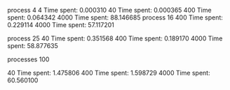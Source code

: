 process 4
4 Time spent: 0.000310
40 Time spent: 0.000365
400 Time spent: 0.064342
4000 Time spent: 88.146685
process 16
400 Time spent: 0.229114
4000 Time spent: 57.117201

process 25
40 Time spent: 0.351568
400 Time spent: 0.189170
4000 Time spent: 58.877635

processes 100

40 Time spent: 1.475806
400 Time spent: 1.598729
4000 Time spent: 60.560100
